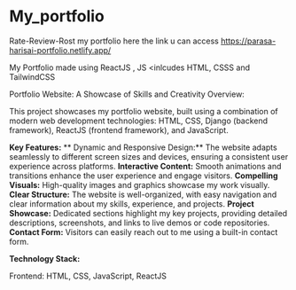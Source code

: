 # My_portfolio
Rate-Review-Rost my portfolio
here the link u can access https://parasa-harisai-portfolio.netlify.app/


My Portfolio made using ReactJS , JS &lt;inlcudes HTML, CSSS and TailwindCSS



Portfolio Website: A Showcase of Skills and Creativity
Overview:

This project showcases my portfolio website, built using a combination of modern web development technologies: HTML, CSS, Django (backend framework), ReactJS (frontend framework), and JavaScript.

**Key Features:**
**
Dynamic and Responsive Design:** The website adapts seamlessly to different screen sizes and devices, ensuring a consistent user experience across platforms.
**Interactive Content:** Smooth animations and transitions enhance the user experience and engage visitors.
**Compelling Visuals:** High-quality images and graphics showcase my work visually.
**Clear Structure:** The website is well-organized, with easy navigation and clear information about my skills, experience, and projects.
**Project Showcase:** Dedicated sections highlight my key projects, providing detailed descriptions, screenshots, and links to live demos or code repositories.
**Contact Form:** Visitors can easily reach out to me using a built-in contact form.


**Technology Stack:**

Frontend: HTML, CSS, JavaScript, ReactJS



